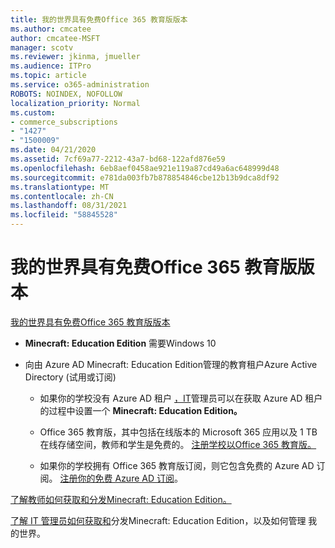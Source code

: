 ```yaml
---
title: 我的世界具有免费Office 365 教育版版本
ms.author: cmcatee
author: cmcatee-MSFT
manager: scotv
ms.reviewer: jkinma, jmueller
ms.audience: ITPro
ms.topic: article
ms.service: o365-administration
ROBOTS: NOINDEX, NOFOLLOW
localization_priority: Normal
ms.custom:
- commerce_subscriptions
- "1427"
- "1500009"
ms.date: 04/21/2020
ms.assetid: 7cf69a77-2212-43a7-bd68-122afd876e59
ms.openlocfilehash: 6eb8aef0458ae921e119a87cd49a6ac648999d48
ms.sourcegitcommit: e781da003fb7b878854846cbe12b13b9dca8df92
ms.translationtype: MT
ms.contentlocale: zh-CN
ms.lasthandoff: 08/31/2021
ms.locfileid: "58845528"
---
```

# <a name="minecraft-edition-with-office-365-education-for-free"></a>我的世界具有免费Office 365 教育版版本

[我的世界具有免费Office 365 教育版版本](https://docs.microsoft.com/education/windows/get-minecraft-for-education)
  
- **Minecraft: Education Edition** 需要Windows 10

- 向由 Azure AD Minecraft: Education Edition管理的教育租户Azure Active Directory (试用或订阅) 

  - 如果你的学校没有 Azure AD 租户 [，IT](https://docs.microsoft.com/education/windows/school-get-minecraft)管理员可以在获取 Azure AD 租户的过程中设置一个 **Minecraft: Education Edition。**

  - Office 365 教育版，其中包括在线版本的 Microsoft 365 应用以及 1 TB 在线存储空间，教师和学生是免费的。 [注册学校以Office 365 教育版。](https://www.microsoft.com/education/products/office)

  - 如果你的学校拥有 Office 365 教育版订阅，则它包含免费的 Azure AD 订阅。 [注册你的免费 Azure AD 订阅](https://msdn.microsoft.com/library/windows/hardware/mt703369%28v=vs.85%29.aspx)。

[了解教师如何获取和分发Minecraft: Education Edition。](https://docs.microsoft.com/education/windows/teacher-get-minecraft)
  
[了解 IT 管理员如何获取和](https://docs.microsoft.com/education/windows/school-get-minecraft)分发Minecraft: Education Edition，以及如何管理 我的世界。